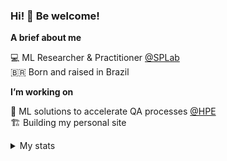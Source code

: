 ### Hi! 👋 Be welcome!

**A brief about me**

💻 ML Researcher & Practitioner [@SPLab](https://splab.computacao.ufcg.edu.br/welcome-to-splab)\
🇧🇷 Born and raised in Brazil

**I’m working on**

🤖 ML solutions to accelerate QA processes [@HPE](https://www.hpe.com/br/pt/home.html)\
🏗️ Building my personal site


<details>
<summary>My stats</summary>
<br>

[![Top Langs](https://github-readme-stats.vercel.app/api/top-langs/?username=jefersonf&layout=compact&hide=html&theme=dracula&hide_border=true)](https://github.com/jefersonf/github-readme-stats)
  
</details>
